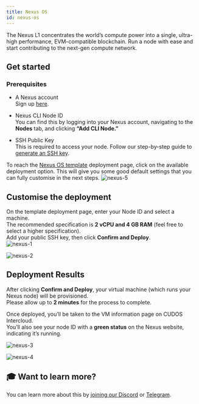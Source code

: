 ```yaml
---
title: Nexus OS
id: nexus-os
---
```

The Nexus L1 concentrates the world’s compute power into a single, ultra-high performance, EVM-compatible blockchain. Run a node with ease and start contributing to the next-gen compute network.

## Get started

### Prerequisites
- A Nexus account  
  Sign up [here](https://app.nexus.xyz/).

- Nexus CLI Node ID  
  You can find this by logging into your Nexus account, navigating to the **Nodes** tab, and clicking **“Add CLI Node.”**

- SSH Public Key  
  This is required to access your node. Follow our step-by-step guide to [generate an SSH key](https://docs.cudos.org/docs/cudos-intercloud/usage/via-user-interface/creating-an-ssh-key).
 

To reach the [Nexus OS template](https://intercloud.cudos.org/templates) deployment page, click on the available deployment option. This will give you some good default settings that you can fully customise in the next steps.
![nexus-5](@site/static/img/nexus_5.png)

## Customise the deployment
On the template deployment page, enter your Node ID and select a machine.  
The recommended specification is **2 vCPU and 4 GB RAM** (feel free to select a higher specification).  
Add your public SSH key, then click **Confirm and Deploy**.  
![nexus-1](@site/static/img/nexus_1.png)

![nexus-2](@site/static/img/nexus_2.png)

## Deployment Results

After clicking **Confirm and Deploy**, your virtual machine (which runs your Nexus node) will be provisioned.  
Please allow up to **2 minutes** for the process to complete.

Once deployed, you’ll be taken to the VM information page on CUDOS Intercloud.  
You’ll also see your node ID with a **green status** on the Nexus website, indicating it’s running.

![nexus-3](@site/static/img/nexus_3.png)

![nexus-4](@site/static/img/nexus_4.png)

## 🎓 Want to learn more?

You can learn more about this by [joining our Discord](https://discord.com/invite/cudos) or [Telegram](https://t.me/cudostelegram).
